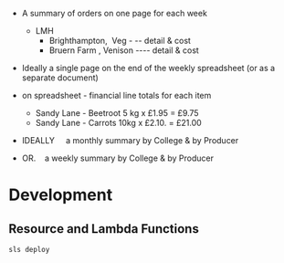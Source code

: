 - A summary of orders on one page for each week
  - LMH
    - Brighthampton,  Veg - -- detail & cost
    - Bruern Farm , Venison ---- detail & cost

- Ideally a single page on the end of the weekly spreadsheet (or as a separate document)
- on spreadsheet - financial line totals for each item 
  - Sandy Lane - Beetroot 5 kg x £1.95 = £9.75
  - Sandy Lane - Carrots 10kg x £2.10. = £21.00
- IDEALLY     a monthly summary by College & by Producer 
- OR.    a weekly summary by College & by Producer


# Development

## Resource and Lambda Functions

```
sls deploy
```